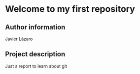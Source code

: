 # Welcome to my first repository 

## Author information
Javier Lázaro

## Project description

Just a report to learn about git
